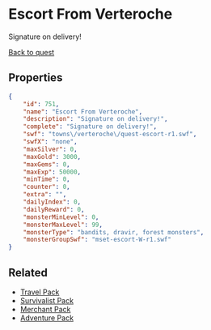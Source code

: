 # Escort From Verteroche

Signature on delivery!

[Back to quest](../quests.md)

## Properties

```json
{
    "id": 751,
    "name": "Escort From Verteroche",
    "description": "Signature on delivery!",
    "complete": "Signature on delivery!",
    "swf": "towns\/verteroche\/quest-escort-r1.swf",
    "swfX": "none",
    "maxSilver": 0,
    "maxGold": 3000,
    "maxGems": 0,
    "maxExp": 50000,
    "minTime": 0,
    "counter": 0,
    "extra": "",
    "dailyIndex": 0,
    "dailyReward": 0,
    "monsterMinLevel": 0,
    "monsterMaxLevel": 99,
    "monsterType": "bandits, dravir, forest monsters",
    "monsterGroupSwf": "mset-escort-W-r1.swf"
}
```

## Related

- [Travel Pack](../items/5302-travel-pack.md)
- [Survivalist Pack](../items/5303-survivalist-pack.md)
- [Merchant Pack](../items/5304-merchant-pack.md)
- [Adventure Pack](../items/5305-adventure-pack.md)

